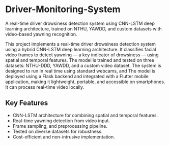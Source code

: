 # Driver-Monitoring-System
A real-time driver drowsiness detection system using CNN-LSTM deep learning architecture, trained on NTHU, YAWDD, and custom datasets with video-based yawning recognition.

This project implements a real-time driver drowsiness detection system using a hybrid CNN-LSTM deep learning architecture. It classifies facial video frames to detect yawning — a key indicator of drowsiness — using spatial and temporal features. The model is trained and tested on three datasets: NTHU-DDD, YAWDD, and a custom video dataset. The system is designed to run in real time using standard webcams, and The model is deployed using a Flask backend and integrated with a Flutter mobile application, making it lightweight, portable, and accessible on smartphones. It can process real-time video locally.


## Key Features
- CNN-LSTM architecture for combining spatial and temporal features.
- Real-time yawning detection from video input.
- Frame sampling, and preprocessing pipeline.
- Tested on diverse datasets for robustness.
- Cost-efficient and non-intrusive implementation.
